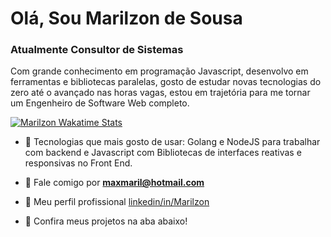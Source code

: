 <h1 align="left">Olá, Sou Marilzon de Sousa</h1>
<h3 align="left">Atualmente Consultor de Sistemas</h3>
<p>Com grande conhecimento em programação Javascript, desenvolvo em ferramentas e bibliotecas paralelas, gosto de estudar novas tecnologias do zero até o avançado nas horas vagas, estou em trajetória para me tornar um Engenheiro de Software Web completo.</p>

[![Marilzon Wakatime Stats](https://github-readme-stats.vercel.app/api/wakatime?username=Marilzon&langs_count=5&hide=json,properties,stylus&custom_title=O%20que%20ando%20codando!&theme=dark&time_range=last_year)](https://wakatime.com/@Marilzon)

- 🌱 Tecnologias que mais gosto de usar: Golang e NodeJS para trabalhar com backend e Javascript com Bibliotecas de interfaces reativas e responsivas no Front End.

- 💬 Fale comigo por **maxmaril@hotmail.com**

- 📄 Meu perfil profissional [linkedin/in/Marilzon](https://www.linkedin.com/in/marilzon/)

- 📌 Confira meus projetos na aba abaixo!
